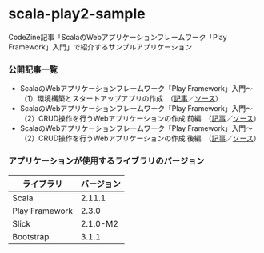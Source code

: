 scala-play2-sample
==================

CodeZine記事「ScalaのWebアプリケーションフレームワーク「Play Framework」入門」で紹介するサンプルアプリケーション

### 公開記事一覧
* ScalaのWebアプリケーションフレームワーク「Play Framework」入門～（1）環境構築とスタートアップアプリの作成　（[記事](http://codezine.jp/article/detail/7580)／[ソース](https://github.com/tech-sketch/CodeZine-Scala-Play2-sample/tree/1.0)）
* ScalaのWebアプリケーションフレームワーク「Play Framework」入門～（2）CRUD操作を行うWebアプリケーションの作成 前編　（[記事](http://codezine.jp/article/detail/7816)／[ソース](https://github.com/tech-sketch/CodeZine-Scala-Play2-sample/tree/2.0)）
* ScalaのWebアプリケーションフレームワーク「Play Framework」入門～（2）CRUD操作を行うWebアプリケーションの作成 後編　（[記事](http://codezine.jp/article/detail/7817)／[ソース](https://github.com/tech-sketch/CodeZine-Scala-Play2-sample/tree/2.1)）

### アプリケーションが使用するライブラリのバージョン
|ライブラリ　　|バージョン|
|--------------|----------|
|Scala         |2.11.1    |
|Play Framework|2.3.0     |
|Slick         |2.1.0-M2  |
|Bootstrap     |3.1.1     |
